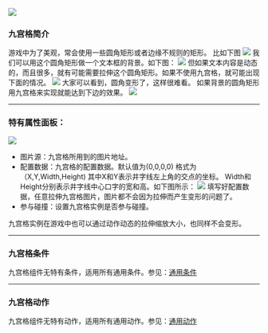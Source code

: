 ![](56430c39f2708.png)
### 九宫格简介
游戏中为了美观，常会使用一些圆角矩形或者边缘不规则的矩形。
比如下图
![](56430ddea2d0c.png)
我们可以用这个圆角矩形做一个文本框的背景。如下图：
![](5643103726bc4.png)
但如果文本内容是动态的，而且很多，就有可能需要拉伸这个圆角矩形。如果不使用九宫格，就可能出现下面的情况。
![](564311a7a1fb2.png)
大家可以看到，圆角变形了，这样很难看。
如果背景的圆角矩形用九宫格来实现就能达到下边的效果。
![](5643127eb80b4.png)

------------


### 特有属性面板：
![](564318db6a6ff.png)
- 图片源：九宫格所用到的图片地址。
- 配置数据：九宫格的配置数据。默认值为(0,0,0,0)
格式为（X,Y,Width,Height)
其中X和Y表示井字线左上角的交点的坐标。
Width和Height分别表示井字线中心口字的宽和高。如下图所示：
![](56498d78cf5a2.png)
填写好配置数据，任意拉伸九宫格图片，图片都不会因为拉伸而产生变形的问题了。
- 参与碰撞：设置九宫格实例是否参与碰撞。

九宫格实例在游戏中也可以通过动作动态的拉伸缩放大小，也同样不会变形。

------------


### 九宫格条件
九宫格组件无特有条件，适用所有通用条件。参见：[通用条件](../../commonElements/conditions/README.md)

------------


### 九宫格动作
九宫格组件无特有动作，适用所有通用动作。参见：[通用动作](../../commonElements/action/README.md)

